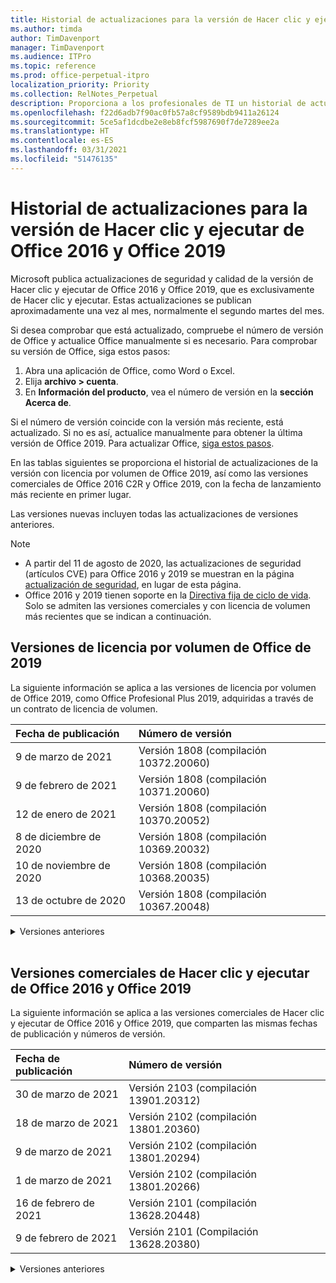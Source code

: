 ```yaml
---
title: Historial de actualizaciones para la versión de Hacer clic y ejecutar de Office 2016 y Office 2019
ms.author: timda
author: TimDavenport
manager: TimDavenport
ms.audience: ITPro
ms.topic: reference
ms.prod: office-perpetual-itpro
localization_priority: Priority
ms.collection: RelNotes_Perpetual
description: Proporciona a los profesionales de TI un historial de actualizaciones para las versiones permanentes de Office 2016 y Office 2019 que usan Hacer clic y ejecutar.
ms.openlocfilehash: f22d6adb7f90ac0fb57a8cf9589bdb9411a26124
ms.sourcegitcommit: 5ce5af1dcdbe2e8eb8fcf5987690f7de7289ee2a
ms.translationtype: HT
ms.contentlocale: es-ES
ms.lasthandoff: 03/31/2021
ms.locfileid: "51476135"
---
```

# <a name="update-history-for-office-2016-c2r-and-office-2019"></a>Historial de actualizaciones para la versión de Hacer clic y ejecutar de Office 2016 y Office 2019

Microsoft publica actualizaciones de seguridad y calidad de la versión de Hacer clic y ejecutar de Office 2016 y Office 2019, que es exclusivamente de Hacer clic y ejecutar. Estas actualizaciones se publican aproximadamente una vez al mes, normalmente el segundo martes del mes.

Si desea comprobar que está actualizado, compruebe el número de versión de Office y actualice Office manualmente si es necesario. Para comprobar su versión de Office, siga estos pasos:

  1.    Abra una aplicación de Office, como Word o Excel.
  2.    Elija **archivo > cuenta**.
  3.    En **Información del producto**, vea el número de versión en la **sección Acerca de**.

Si el número de versión coincide con la versión más reciente, está actualizado. Si no es así, actualice manualmente para obtener la última versión de Office 2019. Para actualizar Office, [siga estos pasos](https://support.office.com/article/2ab296f3-7f03-43a2-8e50-46de917611c5).


En las tablas siguientes se proporciona el historial de actualizaciones de la versión con licencia por volumen de Office 2019, así como las versiones comerciales de Office 2016 C2R y Office 2019, con la fecha de lanzamiento más reciente en primer lugar.

Las versiones nuevas incluyen todas las actualizaciones de versiones anteriores.


 > [!NOTE]
> - A partir del 11 de agosto de 2020, las actualizaciones de seguridad (artículos CVE) para Office 2016 y 2019 se muestran en la página [actualización de seguridad](./microsoft365-apps-security-updates.md), en lugar de esta página. 
> - Office 2016 y 2019 tienen soporte en la [Directiva fija de ciclo de vida](/lifecycle/policies/fixed). Solo se admiten las versiones comerciales y con licencia de volumen más recientes que se indican a continuación.


## <a name="volume-licensed-versions-of-office-2019"></a>Versiones de licencia por volumen de Office de 2019
La siguiente información se aplica a las versiones de licencia por volumen de Office 2019, como Office Profesional Plus 2019, adquiridas a través de un contrato de licencia de volumen.

[//]: # (NO QUITAR EL INICIO DE LA TABLA DE LICENCIAS POR VOLUMEN)


|**Fecha de publicación**|**Número de versión**|
|:-----|:-----|
|9 de marzo de 2021|Versión 1808 (compilación 10372.20060)|
|9 de febrero de 2021|Versión 1808 (compilación 10371.20060)|
|12 de enero de 2021|Versión 1808 (compilación 10370.20052)|
|8 de diciembre de 2020|Versión 1808 (compilación 10369.20032)|
|10 de noviembre de 2020|Versión 1808 (compilación 10368.20035)|
|13 de octubre de 2020|Versión 1808 (compilación 10367.20048)|


[//]: # (NO QUITAR EL FINAL DE LA TABLA DE LICENCIAS POR VOLUMEN)

<details>
<summary>Versiones anteriores</summary>
 

[//]: # (NO QUITAR EL INICIO DE LA ANTIGUA TABLA DE LICENCIAS POR VOLUMEN)


|**Fecha de publicación**|**Número de versión**|
|:-----|:-----|
|8 de septiembre de 2020|Versión 1808 (compilación 10366.20016)|
|11 de agosto de 2020|Versión 1808 (compilación 10364.20059)|
|14 de julio de 2020   |Versión 1808 (Compilación 10363.20015)  |
|9 de junio de 2020   |Versión 1808 (compilación 10361.20002)  |
|12 de mayo de 2020   |Versión 1808 (compilación 10359.20023)  |
|14 de abril de 2020   |Versión 1808 (compilación 10358.20061)  |
|10 de marzo de 2020   |Versión 1808 (compilación 10357.20081)  |
|11 de febrero de 2020   |Versión 1808 (compilación 10356.20006)  |


[//]: # (NO QUITAR EL FINAL DE LA ANTIGUA TABLA DE LICENCIAS POR VOLUMEN)

</details>


<br/>

## <a name="retail-versions-of-office-2016-c2r-and-office-2019"></a>Versiones comerciales de Hacer clic y ejecutar de Office 2016 y Office 2019
La siguiente información se aplica a las versiones comerciales de Hacer clic y ejecutar de Office 2016 y Office 2019, que comparten las mismas fechas de publicación y números de versión.

[//]: # (NO QUITAR EL INICIO DE LA TABLA DE VENTAS AL POR MENOR)


|**Fecha de publicación**|**Número de versión**|
|:-----|:-----|
|30 de marzo de 2021|Versión 2103 (compilación 13901.20312)|
|18 de marzo de 2021|Versión 2102 (compilación 13801.20360)|
|9 de marzo de 2021|Versión 2102 (compilación 13801.20294)|
|1 de marzo de 2021|Versión 2102 (compilación 13801.20266)|
|16 de febrero de 2021|Versión 2101 (compilación 13628.20448)|
|9 de febrero de 2021|Versión 2101 (Compilación 13628.20380)|


[//]: # (NO QUITAR EL FINAL DE LA TABLA DE VENTAS AL POR MENOR)

<details>
<summary>Versiones anteriores</summary>
 

[//]: # (NO QUITAR EL INICIO DE LA ANTIGUA TABLA DE VENTAS AL POR MENOR)


|**Fecha de publicación**|**Número de versión**|
|:-----|:-----|
|26 de enero de 2021|Versión 2101 (Compilación 13628.20274)|
|21 de enero de 2021|Versión 2012 (compilación 13530.20440)|
|12 de enero de 2021|Versión 2012 (compilación 13530.20376)|
|5 de enero de 2021|Versión 2012 (compilación 13530.20316)|
|21 de diciembre de 2020|Versión 2011 (compilación 13426.20404)|
|8 de diciembre de 2020|Versión 2011 (compilación 13426.20332)|
|2 de diciembre de 2020|Versión 2011 (compilación 13426.20308)|
|30 de noviembre de 2020|Versión 2011 (compilación 13426.20294)|
|23 de noviembre de 2020|Versión 2011 (compilación 13426.20274)|
|17 de noviembre de 2020|Versión 2010 (compilación 13328.20408)|
|10 de noviembre de 2020|Versión 2010 (compilación 13328.20356)|
|27 de octubre de 2020|Versión 2010 (compilación 13328.20292)|
|21 de octubre de 2020|Versión 2009 (compilación 13231.20418)|
|13 de octubre de 2020|Versión 2009 (compilación 13231.20390)|
|8 de octubre de 2020|Versión 2009 (compilación 13231.20368)|
|28 de septiembre de 2020|Versión 2009 (Compilación 13231.20262)|
|22 de septiembre de 2020|Versión 2008 (Compilación 13127.20508)|
|9 de septiembre de 2020|Versión 2008 (Compilación 13127.20408)|
|31 de agosto de 2020|Versión 2008 (compilación 13127.20296)|
|25 de agosto de 2020|Versión 2007 (compilación 13029.20460)|
|11 de agosto de 2020|Versión 2007 (compilación 13029.20344)|
|30 de julio de 2020|Versión 2007 (compilación 13029.20308)  |
|28 de julio de 2020|Versión 2006 (compilación 13001.20498)  |
|14 de julio de 2020|Versión 2006 (Compilación 13001.20384)  |
|30 de junio de 2020|Versión 2006 (compilación 13001.20266)  |
|24 de junio de 2020|Versión 2005 (compilación 12827.20470)  |
|9 de junio de 2020|Versión 2005 (compilación 12827.20336)  |
|2 de junio de 2020|Versión 2005 (compilación 12827.20268)  |
|21 de mayo de 2020|Versión 2004 (compilación 12730.20352)  |
|12 de mayo de 2020|Versión 2004 (compilación 12730.20270)  |
|4 de mayo de 2020|Versión 2004 (Compilación 12730.20250)  |
|29 de abril de 2020|Versión 2004 (compilación 12730.20236)  |
|15 de abril de 2020|Versión 2003 (compilación 12624.20466)  |
|14 de abril de 2020|Versión 2003 (compilación 12624.20442)  |
|31 de marzo de 2020|Versión 2003 (compilación 12624.20382)  |
|25 de marzo de 2020|Versión 2003 (compilación 12624.20320)  |
|10 de marzo de 2020|Versión 2002 (compilación 12527.20278)  |
|1 de marzo de 2020   |Versión 2002 (compilación 12527.20242)  |


[//]: # (NO QUITAR EL FINAL DE LA ANTIGUA TABLA DE VENTAS AL POR MENOR)


</details>